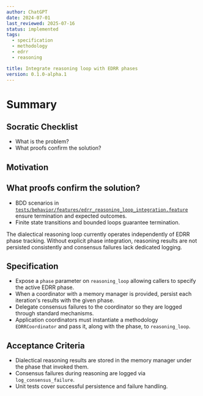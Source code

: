 ```yaml
---
author: ChatGPT
date: 2024-07-01
last_reviewed: 2025-07-16
status: implemented
tags:
  - specification
  - methodology
  - edrr
  - reasoning

title: Integrate reasoning loop with EDRR phases
version: 0.1.0-alpha.1
---
```


# Summary

## Socratic Checklist
- What is the problem?
- What proofs confirm the solution?

## Motivation

## What proofs confirm the solution?
- BDD scenarios in [`tests/behavior/features/edrr_reasoning_loop_integration.feature`](../../tests/behavior/features/edrr_reasoning_loop_integration.feature) ensure termination and expected outcomes.
- Finite state transitions and bounded loops guarantee termination.

The dialectical reasoning loop currently operates independently of EDRR phase tracking. Without explicit phase integration, reasoning results are not persisted consistently and consensus failures lack dedicated logging.

## Specification
- Expose a `phase` parameter on `reasoning_loop` allowing callers to specify the active EDRR phase.
- When a coordinator with a memory manager is provided, persist each iteration's results with the given phase.
- Delegate consensus failures to the coordinator so they are logged through standard mechanisms.
- Application coordinators must instantiate a methodology `EDRRCoordinator` and pass it, along with the phase, to `reasoning_loop`.

## Acceptance Criteria
- Dialectical reasoning results are stored in the memory manager under the phase that invoked them.
- Consensus failures during reasoning are logged via `log_consensus_failure`.
- Unit tests cover successful persistence and failure handling.
